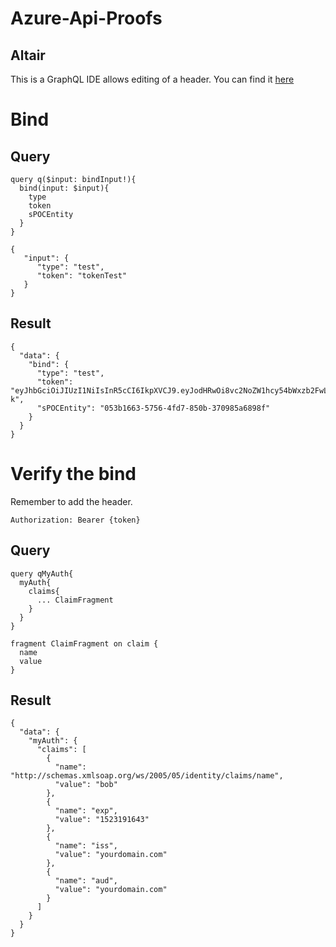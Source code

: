 # Azure-Api-Proofs

## Altair
This is a GraphQL IDE allows editing of a header.  You can find it [here](https://chrome.google.com/webstore/detail/altair-graphql-client/flnheeellpciglgpaodhkhmapeljopja?hl=en)  


# Bind 

## Query
```
query q($input: bindInput!){
  bind(input: $input){
    type
    token
    sPOCEntity
  }
}
```
```
{
   "input": {
      "type": "test",
      "token": "tokenTest"
   }
}

```
## Result  
```
{
  "data": {
    "bind": {
      "type": "test",
      "token": "eyJhbGciOiJIUzI1NiIsInR5cCI6IkpXVCJ9.eyJodHRwOi8vc2NoZW1hcy54bWxzb2FwLm9yZy93cy8yMDA1LzA1L2lkZW50aXR5L2NsYWltcy9uYW1lIjoiYm9iIiwiZXhwIjoxNTIzMTkxNjQzLCJpc3MiOiJ5b3VyZG9tYWluLmNvbSIsImF1ZCI6InlvdXJkb21haW4uY29tIn0.nXyqQ32vVhrPpYFfTUuNOg93cGxpSkQYk1_P0erOM-k",
      "sPOCEntity": "053b1663-5756-4fd7-850b-370985a6898f"
    }
  }
}
```

# Verify the bind  
Remember to add the header.
```
Authorization: Bearer {token}
```
## Query
```
query qMyAuth{
  myAuth{
    claims{
      ... ClaimFragment
    }
  }
}

fragment ClaimFragment on claim {
  name
  value 
}
```
## Result  
```
{
  "data": {
    "myAuth": {
      "claims": [
        {
          "name": "http://schemas.xmlsoap.org/ws/2005/05/identity/claims/name",
          "value": "bob"
        },
        {
          "name": "exp",
          "value": "1523191643"
        },
        {
          "name": "iss",
          "value": "yourdomain.com"
        },
        {
          "name": "aud",
          "value": "yourdomain.com"
        }
      ]
    }
  }
}
```
